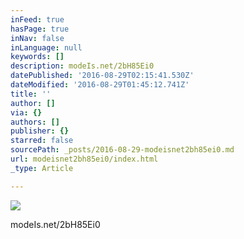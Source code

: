 ```yaml
---
inFeed: true
hasPage: true
inNav: false
inLanguage: null
keywords: []
description: modeIs.net/2bH85Ei0
datePublished: '2016-08-29T02:15:41.530Z'
dateModified: '2016-08-29T01:45:12.741Z'
title: ''
author: []
via: {}
authors: []
publisher: {}
starred: false
sourcePath: _posts/2016-08-29-modeisnet2bh85ei0.md
url: modeisnet2bh85ei0/index.html
_type: Article

---
```

![](https://the-grid-user-content.s3-us-west-2.amazonaws.com/e3e472d0-4e25-44ac-abfa-0ecdf5e7b41d.jpg)

modeIs.net/2bH85Ei0
